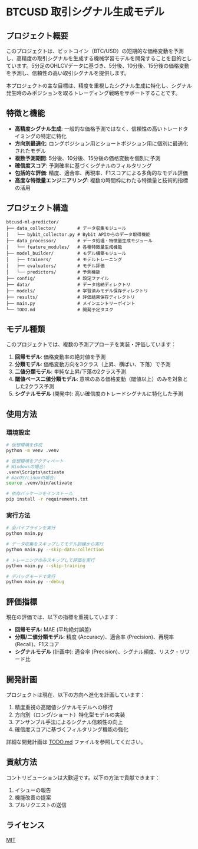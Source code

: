 # BTCUSD 取引シグナル生成モデル

## プロジェクト概要

このプロジェクトは、ビットコイン（BTC/USD）の短期的な価格変動を予測し、高精度の取引シグナルを生成する機械学習モデルを開発することを目的としています。5分足のOHLCVデータに基づき、5分後、10分後、15分後の価格変動を予測し、信頼性の高い取引シグナルを提供します。

本プロジェクトの主な目標は、精度を重視したシグナル生成に特化し、シグナル発生時のみポジションを取るトレーディング戦略をサポートすることです。

## 特徴と機能

- **高精度シグナル生成**: 一般的な価格予測ではなく、信頼性の高いトレードタイミングの特定に特化
- **方向別最適化**: ロングポジション用とショートポジション用に個別に最適化されたモデル
- **複数予測期間**: 5分後、10分後、15分後の価格変動を個別に予測
- **確信度スコア**: 予測確率に基づくシグナルのフィルタリング
- **包括的な評価**: 精度、適合率、再現率、F1スコアによる多角的なモデル評価
- **高度な特徴量エンジニアリング**: 複数の時間枠にわたる特徴量と技術的指標の活用

## プロジェクト構造

```
btcusd-ml-predictor/
├── data_collector/        # データ収集モジュール
│   └── bybit_collector.py # Bybit APIからのデータ取得機能
├── data_processor/        # データ処理・特徴量生成モジュール
│   └── feature_modules/   # 各種特徴量生成機能
├── model_builder/         # モデル構築モジュール
│   ├── trainers/          # モデルトレーニング
│   ├── evaluators/        # モデル評価
│   └── predictors/        # 予測機能
├── config/                # 設定ファイル
├── data/                  # データ格納ディレクトリ
├── models/                # 学習済みモデル保存ディレクトリ
├── results/               # 評価結果保存ディレクトリ
├── main.py                # メインエントリーポイント
└── TODO.md                # 開発予定タスク
```

## モデル種類

このプロジェクトでは、複数の予測アプローチを実装・評価しています：

1. **回帰モデル**: 価格変動率の絶対値を予測
2. **分類モデル**: 価格変動方向を3クラス（上昇、横ばい、下落）で予測
3. **二値分類モデル**: 単純な上昇/下落の2クラス予測
4. **閾値ベース二値分類モデル**: 意味のある価格変動（閾値以上）のみを対象とした2クラス予測
5. **シグナルモデル** (開発中): 高い確信度のトレードシグナルに特化した予測

## 使用方法

### 環境設定

```bash
# 仮想環境を作成
python -m venv .venv

# 仮想環境をアクティベート
# Windowsの場合:
.venv\Scripts\activate
# macOS/Linuxの場合:
source .venv/bin/activate

# 依存パッケージをインストール
pip install -r requirements.txt
```

### 実行方法

```bash
# 全パイプラインを実行
python main.py

# データ収集をスキップしてモデル訓練から実行
python main.py --skip-data-collection

# トレーニングのみスキップして評価を実行
python main.py --skip-training

# デバッグモードで実行
python main.py --debug
```

## 評価指標

現在の評価では、以下の指標を重視しています：

- **回帰モデル**: MAE (平均絶対誤差)
- **分類/二値分類モデル**: 精度 (Accuracy)、適合率 (Precision)、再現率 (Recall)、F1スコア
- **シグナルモデル** (計画中): 適合率 (Precision)、シグナル頻度、リスク・リワード比

## 開発計画

プロジェクトは現在、以下の方向へ進化を計画しています：

1. 精度重視の高閾値シグナルモデルへの移行
2. 方向別（ロング/ショート）特化型モデルの実装
3. アンサンブル手法によるシグナル信頼性の向上
4. 確信度スコアに基づくフィルタリング機能の強化

詳細な開発計画は [TODO.md](TODO.md) ファイルを参照してください。

## 貢献方法

コントリビューションは大歓迎です。以下の方法で貢献できます：

1. イシューの報告
2. 機能改善の提案
3. プルリクエストの送信

## ライセンス

[MIT](LICENSE)
